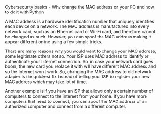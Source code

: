 Cybersecurity basics - Why change the MAC address on your PC and how to do it with Python

A MAC address is a hardware identification number that uniquely identifies each device on a network. The MAC address is manufactured into every network card, such as an Ethernet card or Wi-Fi card, and therefore cannot be changed as such. However, you can spoof the MAC address making it appear different online using a few simple tricks.

There are many reasons why you would want to change your MAC address, some legitimate others not so. Your ISP uses MAC address to identify or authenticate your Internet connection. So, in case your network card goes boom, the new card you replace it with will have different MAC address and so the Internet won’t work. So, changing the MAC address to old network adapter is the quickest fix instead of telling your ISP to register your new MAC address which may take lot of time.

Another example is if you have an ISP that allows only a certain number of computers to connect to the internet from your home. If you have more computers that need to connect, you can spoof the MAC address of an authorized computer and connect from a different computer.
